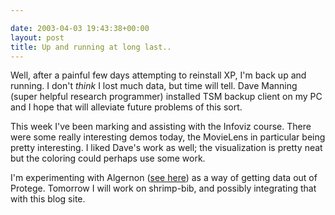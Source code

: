 ```yaml
---

date: 2003-04-03 19:43:38+00:00
layout: post
title: Up and running at long last..
---
```


Well, after a painful few days attempting to reinstall XP, I'm back up and running.  I don't _think_ I lost much data, but time will tell.  Dave Manning (super helpful research programmer) installed TSM backup client on my PC and I hope that will alleviate future problems of this sort.

This week I've been marking and assisting with the Infoviz course.  There were some really interesting demos today, the MovieLens in particular being pretty interesting.  I liked Dave's work as well; the visualization is pretty neat but the coloring could perhaps use some work.

I'm experimenting with Algernon ([see here](http://smi.stanford.edu/people/hewett/research/ai/algernon/)) as a way of getting data out of Protege.  Tomorrow I will work on shrimp-bib, and possibly integrating that with this blog site.
